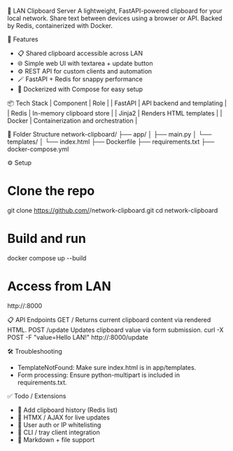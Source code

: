 📝 LAN Clipboard Server
A lightweight, FastAPI-powered clipboard for your local network. Share text between devices using a browser or API. Backed by Redis, containerized with Docker.

🚀 Features
- 📋 Shared clipboard accessible across LAN
- 🌐 Simple web UI with textarea + update button
- ⚙️ REST API for custom clients and automation
- 🪄 FastAPI + Redis for snappy performance
- 🐳 Dockerized with Compose for easy setup

📦 Tech Stack
| Component | Role | 
| FastAPI | API backend and templating | 
| Redis | In-memory clipboard store | 
| Jinja2 | Renders HTML templates | 
| Docker | Containerization and orchestration | 

📁 Folder Structure
network-clipboard/
├── app/
│   ├── main.py
│   └── templates/
│       └── index.html
├── Dockerfile
├── requirements.txt
├── docker-compose.yml

⚙️ Setup
# Clone the repo
git clone https://github.com/<yourname>/network-clipboard.git
cd network-clipboard

# Build and run
docker compose up --build

# Access from LAN
http://<raspberrypi-ip>:8000

📋 API Endpoints
GET /
Returns current clipboard content via rendered HTML.
POST /update
Updates clipboard value via form submission.
curl -X POST -F "value=Hello LAN!" http://<raspberrypi-ip>:8000/update

🛠️ Troubleshooting
- TemplateNotFound: Make sure index.html is in app/templates.
- Form processing: Ensure python-multipart is included in requirements.txt.

✅ Todo / Extensions
- 🧠 Add clipboard history (Redis list)
- 🌈 HTMX / AJAX for live updates
- 🔐 User auth or IP whitelisting
- 🧰 CLI / tray client integration
- 📄 Markdown + file support